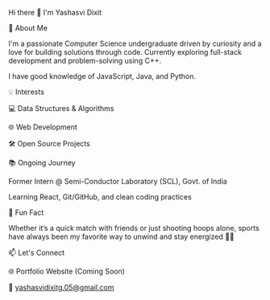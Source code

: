 Hi there 👋 I'm Yashasvi Dixit

🚀 About Me

I'm a passionate Computer Science undergraduate driven by curiosity and a love for building solutions through code. Currently exploring full-stack development and problem-solving using C++.

I have good knowledge of JavaScript, Java, and Python.

💡 Interests

💻 Data Structures & Algorithms

🌐 Web Development

🛠️ Open Source Projects

📚 Ongoing Journey

Former Intern @ Semi-Conductor Laboratory (SCL), Govt. of India

Learning React, Git/GitHub, and clean coding practices

🎯 Fun Fact

Whether it’s a quick match with friends or just shooting hoops alone, sports have always been my favorite way to unwind and stay energized 🏀✨

📫 Let's Connect

🌐 Portfolio Website (Coming Soon)

📩 yashasvidixitg.05@gmail.com
